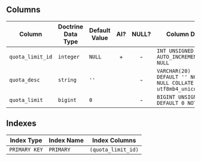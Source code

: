 ## Columns

| Column | Doctrine Data Type | Default Value | AI? | NULL? | Column DDL |
| ------ | ------------------ | ------------- | :-: | :---: | ---------- |
| `quota_limit_id` | `integer` | `NULL` | + | - | `INT UNSIGNED AUTO_INCREMENT NOT NULL` |
| `quota_desc` | `string` | `''` |  | - | `VARCHAR(20) DEFAULT '' NOT NULL COLLATE utf8mb4_unicode_ci` |
| `quota_limit` | `bigint` | `0` |  | - | `BIGINT UNSIGNED DEFAULT 0 NOT NULL` |

## Indexes

| Index Type | Index Name | Index Columns |
| ---------- | ---------- | ------------- |
| `PRIMARY KEY` | `PRIMARY` | `(quota_limit_id)` |
